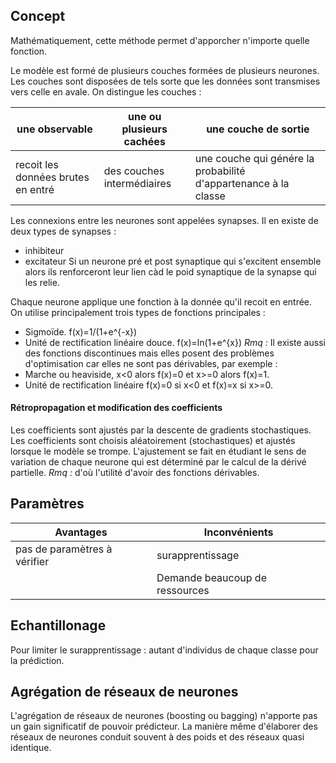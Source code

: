 ## Concept

Mathématiquement, cette méthode permet d'apporcher n'importe quelle fonction.

Le modèle est formé de plusieurs couches formées de plusieurs neurones. Les couches sont disposées de tels sorte que les données sont transmises vers celle en avale. On distingue les couches :

| une observable | une ou plusieurs cachées | une couche de sortie |
|---|---|---|
| recoit les données brutes en entré | des couches intermédiaires | une couche qui génére la probabilité d'appartenance à la classe |

Les connexions entre les neurones sont appelées synapses. Il en existe de deux types de synapses : 
* inhibiteur
* excitateur
Si un neurone pré et post synaptique qui s'excitent ensemble alors ils renforceront leur lien càd le poid synaptique de la synapse qui les relie.

Chaque neurone applique une fonction à la donnée qu'il recoit en entrée. On utilise principalement trois types de fonctions principales :
* Sigmoïde. f(x)=1/(1+e^{-x})
* Unité de rectification linéaire douce. f(x)=ln(1+e^{x})
_Rmq :_ Il existe aussi des fonctions discontinues mais elles posent des problèmes d'optimisation car elles ne sont pas dérivables, par exemple :
* Marche ou heaviside, x<0 alors f(x)=0 et x>=0 alors f(x)=1.
* Unité de rectification linéaire f(x)=0 si x<0 et f(x)=x si x>=0.

#### Rétropropagation et modification des coefficients

Les coefficients sont ajustés par la descente de gradients stochastiques. Les coefficients sont choisis aléatoirement (stochastiques) et ajustés lorsque le modèle se trompe. L'ajustement se fait en étudiant le sens de variation de chaque neurone qui est déterminé par le calcul de la dérivé partielle. 
_Rmq :_ d'où l'utilité d'avoir des fonctions dérivables.

## Paramètres

| Avantages | Inconvénients |
|---|---|
| pas de paramètres à vérifier | surapprentissage |
| | Demande beaucoup de ressources|

## Echantillonage 

Pour limiter le surapprentissage : autant d'individus de chaque classe pour la prédiction.

## Agrégation de réseaux de neurones

L'agrégation de réseaux de neurones (boosting ou bagging) n'apporte pas un gain significatif de pouvoir prédicteur. La manière même d'élaborer des réseaux de neurones conduit souvent à des poids et des réseaux quasi identique.
